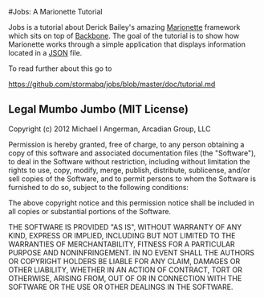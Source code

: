 
#Jobs: A Marionette Tutorial

Jobs is a tutorial about Derick Bailey's amazing [Marionette](https://github.com/derickbailey/backbone.marionette) framework which sits on top of [Backbone](http://documentcloud.github.com/backbone/).  The goal of the tutorial is to show how Marionette works through a simple application that displays information located in a [JSON](http://www.json.org/) file.  

To read further about this go to 

<https://github.com/stormabq/jobs/blob/master/doc/tutorial.md>

## Legal Mumbo Jumbo (MIT License)

Copyright (c) 2012 Michael I Angerman, Arcadian Group, LLC

Permission is hereby granted, free of charge, to any person obtaining a copy of this software and associated documentation files (the "Software"), to deal in the Software without restriction, including without limitation the rights to use, copy, modify, merge, publish, distribute, sublicense, and/or sell copies of the Software, and to permit persons to whom the Software is furnished to do so, subject to the following conditions:

The above copyright notice and this permission notice shall be included in all copies or substantial portions of the Software.

THE SOFTWARE IS PROVIDED "AS IS", WITHOUT WARRANTY OF ANY KIND, EXPRESS OR IMPLIED, INCLUDING BUT NOT LIMITED TO THE WARRANTIES OF MERCHANTABILITY, FITNESS FOR A PARTICULAR PURPOSE AND NONINFRINGEMENT. IN NO EVENT SHALL THE AUTHORS OR COPYRIGHT HOLDERS BE LIABLE FOR ANY CLAIM, DAMAGES OR OTHER LIABILITY, WHETHER IN AN ACTION OF CONTRACT, TORT OR OTHERWISE, ARISING FROM, OUT OF OR IN CONNECTION WITH THE SOFTWARE OR THE USE OR OTHER DEALINGS IN THE SOFTWARE.



